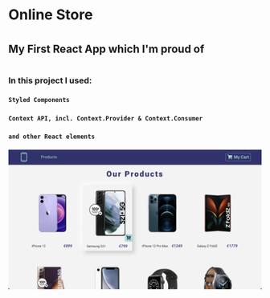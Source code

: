 # Online Store 
#
## My First React App which I'm proud of
#
### In this project I used:

#### `Styled Components`
#### `Context API, incl. Context.Provider & Context.Consumer`
#### `and other React elements`


<img src="./public/screen.png">
